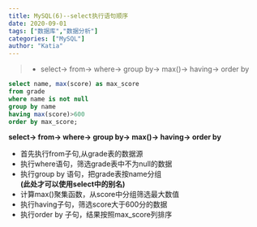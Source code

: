 ```yaml
---
title: MySQL(6)--select执行语句顺序
date: 2020-09-01
tags: ["数据库","数据分析"]
categories: ["MySQL"]
author: "Katia"
---
```



> * select-> from-> where-> group by-> max()-> having-> order by
<!--more-->
```sql
select name, max(score) as max_score 
from grade
where name is not null
group by name
having max(score)>600
order by max_score;
```
**select-> from-> where-> group by-> max()-> having-> order by**
* 首先执行from子句,从grade表的数据源
* 执行where语句，筛选grade表中不为null的数据
* 执行group by 语句，把grade表按name分组  
**(此处才可以使用select中的别名)**
* 计算max()聚集函数，从score中分组筛选最大数值
* 执行having子句，筛选score大于600分的数据
* 执行order by 子句，结果按照max_score列排序